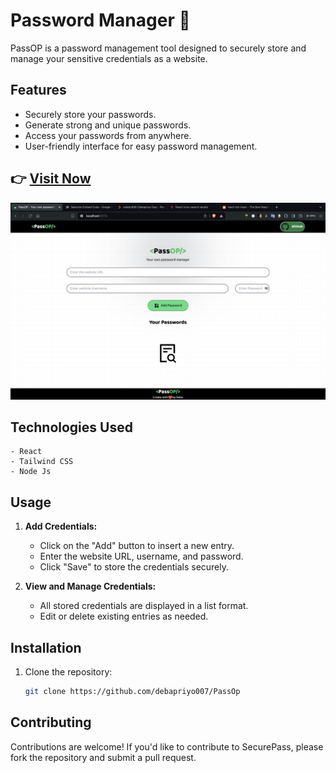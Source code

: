 #  Password Manager 🚀

PassOP is a password management tool designed to securely store and manage your sensitive credentials as a website.

## Features

- Securely store your passwords.
- Generate strong and unique passwords.
- Access your passwords from anywhere.
- User-friendly interface for easy password management.


## 👉 [**Visit Now**](https://passop-debu.netlify.app/)

![Image](https://raw.githubusercontent.com/debapriyo007/Password-Manager/main/src/assets/Demo-Picture/demo_SC_V0.2.png)


## Technologies Used
    - React
    - Tailwind CSS
    - Node Js

## Usage

1. **Add Credentials:**
   - Click on the "Add" button to insert a new entry.
   - Enter the website URL, username, and password.
   - Click "Save" to store the credentials securely.

2. **View and Manage Credentials:**
   - All stored credentials are displayed in a list format.
   - Edit or delete existing entries as needed.

## Installation

1. Clone the repository:
   ```bash
   git clone https://github.com/debapriyo007/PassOp

## Contributing

Contributions are welcome! If you'd like to contribute to SecurePass, please fork the repository and submit a pull request.



